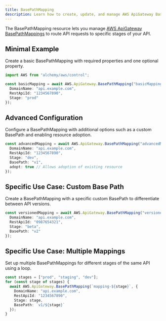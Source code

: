 ```yaml
---
title: BasePathMapping
description: Learn how to create, update, and manage AWS ApiGateway BasePathMappings using Alchemy Cloud Control.
---
```



The BasePathMapping resource lets you manage [AWS ApiGateway BasePathMappings](https://docs.aws.amazon.com/apigateway/latest/userguide/) to route API requests to specific stages of your API.

## Minimal Example

Create a basic BasePathMapping with required properties and one optional property.

```ts
import AWS from "alchemy/aws/control";

const basicMapping = await AWS.ApiGateway.BasePathMapping("basicMapping", {
  DomainName: "api.example.com",
  RestApiId: "1234567890",
  Stage: "prod"
});
```

## Advanced Configuration

Configure a BasePathMapping with additional options such as a custom BasePath and enabling resource adoption.

```ts
const advancedMapping = await AWS.ApiGateway.BasePathMapping("advancedMapping", {
  DomainName: "api.example.com",
  RestApiId: "1234567890",
  Stage: "dev",
  BasePath: "v1",
  adopt: true // Allows adoption of existing resource
});
```

## Specific Use Case: Custom Base Path

Create a BasePathMapping with a specific custom BasePath to differentiate between API versions.

```ts
const versionedMapping = await AWS.ApiGateway.BasePathMapping("versionedMapping", {
  DomainName: "api.example.com",
  RestApiId: "0987654321",
  Stage: "beta",
  BasePath: "v2"
});
```

## Specific Use Case: Multiple Mappings

Set up multiple BasePathMappings for different stages of the same API using a loop.

```ts
const stages = ["prod", "staging", "dev"];
for (const stage of stages) {
  await AWS.ApiGateway.BasePathMapping(`mapping-${stage}`, {
    DomainName: "api.example.com",
    RestApiId: "1234567890",
    Stage: stage,
    BasePath: `v1/${stage}`
  });
}
```
